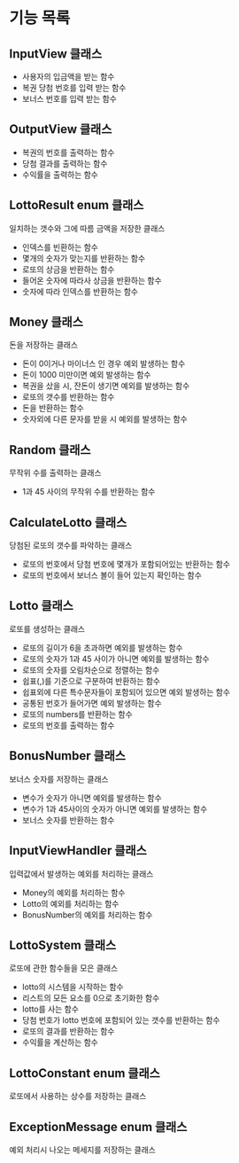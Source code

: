 # 기능 목록
## InputView 클래스
- 사용자의 입금액을 받는 함수
- 복권 당첨 번호를 입력 받는 함수
- 보너스 번호를 입력 받는 함수 

## OutputView 클래스
- 복권의 번호를 출력하는 함수
- 당첨 결과를 출력하는 함수
- 수익률을 출력하는 함수

## LottoResult enum 클래스
일치하는 갯수와 그에 따름 금액을 저장한 클래스
- 인덱스를 빈환하는 함수
- 몇개의 숫자가 맞는지를 반환하는 함수
- 로또의 상금을 반환하는 함수
- 들어온 숫자에 따라사 상금을 반환하는 함수
- 숫자에 따라 인덱스를 반환하는 함수

## Money 클래스
돈을 저장하는 클래스
- 돈이 0이거나 마이너스 인 경우 예외 발생하는 함수
- 돈이 1000 미만이면 예외 발생하는 함수
- 복권을 샀을 시, 잔돈이 생기면 예외를 발생하는 함수
- 로또의 갯수를 반환하는 함수
- 돈을 반환하는 함수 
- 숫자외에 다른 문자를 받을 시 예외를 발생하는 함수

## Random 클래스
무작위 수를 출력하는 클래스
- 1과 45 사이의 무작위 수를 반환하는 함수

## CalculateLotto 클래스
당첨된 로또의 갯수를 파악하는 클래스
- 로또의 번호에서 당첨 번호에 몇개가 포함되어있는 반환하는 함수
- 로또의 번호에서 보너스 볼이 들어 있는지 확인하는 함수

## Lotto 클래스
로또를 생성하는 클래스
- 로또의 길이가 6을 초과하면 예외를 발생하는 함수
- 로또의 숫자가 1과 45 사이가 아니면 예외를 발생하는 함수
- 로또의 숫자를 오림차순으로 정렬하는 함수
- 쉽표(,)를 기준으로 구분하여 반환하는 함수
- 쉽표외에 다른 특수문자들이 포함되어 있으면 예외 발생하는 함수
- 공통된 번호가 들어가면 예외 발생하는 함수
- 로또의 numbers를 반환하는 함수
- 로또의 번호를 출력하는 함수

## BonusNumber 클래스
보너스 숫자를 저장하는 클래스
- 변수가 숫자가 아니면 예외를 발생하는 함수
- 변수가 1과 45사이의 숫자가 아니면 예외를 발생하는 함수
- 보너스 숫자를 반환하는 함수

## InputViewHandler 클래스
입력값에서 발생하는 예외를 처리하는 클래스
- Money의 예외를 처리하는 함수 
- Lotto의 예외를 처리하는 함수
- BonusNumber의 예외를 처리하는 함수

## LottoSystem 클래스
로또에 관한 함수들을 모은 클래스
- lotto의 시스템을 시작하는 함수
- 리스트의 모든 요소를 0으로 초기화한 함수
- lotto를 사는 함수
- 당첨 번호가 lotto 번호에 포함되어 있는 갯수를 반환하는 함수
- 로또의 결과를 반환하는 함수
- 수익률을 계산하는 함수

## LottoConstant enum 클래스
로또에서 사용하는 상수를 저장하는 클래스

## ExceptionMessage enum 클래스
예외 처리시 나오는 메세지를 저장하는 클래스
